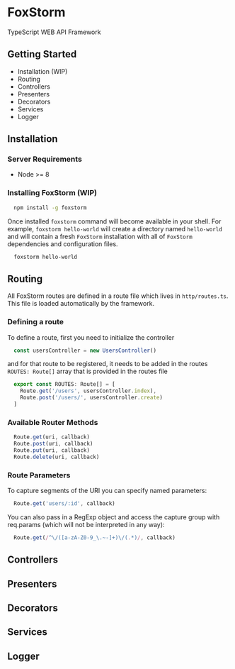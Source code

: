 # FoxStorm

TypeScript WEB API Framework

## Getting Started

* Installation (WIP)
* Routing
* Controllers
* Presenters
* Decorators
* Services
* Logger

## Installation

### Server Requirements

* Node >= 8

### Installing FoxStorm (WIP)

```bash
  npm install -g foxstorm
```

Once installed `foxstorm` command will become available in your shell. For example, `foxstorm hello-world` will create a directory named `hello-world` and will contain a fresh `FoxStorm` installation with all of `FoxStorm` dependencies and configuration files.

```bash
  foxstorm hello-world
```

## Routing

All FoxStorm routes are defined in a route file which lives in `http/routes.ts`. This file is loaded automatically by the framework.

### Defining a route

To define a route, first you need to initialize the controller

```typescript
  const usersController = new UsersController()
```

and for that route to be registered, it needs to be added in the routes `ROUTES: Route[]` array that is provided in the routes file

```typescript
  export const ROUTES: Route[] = [
    Route.get('/users', usersController.index),
    Route.post('/users/', usersController.create)
  ]
```

### Available Router Methods

```typescript
  Route.get(uri, callback)
  Route.post(uri, callback)
  Route.put(uri, callback)
  Route.delete(uri, callback)
```

### Route Parameters

To capture segments of the URI you can specify named parameters:

```typescript
  Route.get('users/:id', callback)
```

You can also pass in a RegExp object and access the capture group with req.params (which will not be interpreted in any way):

```typescript
  Route.get(/^\/([a-zA-Z0-9_\.~-]+)\/(.*)/, callback)
```

## Controllers

## Presenters

## Decorators

## Services

## Logger